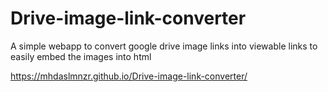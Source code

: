 # Drive-image-link-converter
A simple webapp to convert google drive image links into viewable links to easily embed the images into html 


https://mhdaslmnzr.github.io/Drive-image-link-converter/
